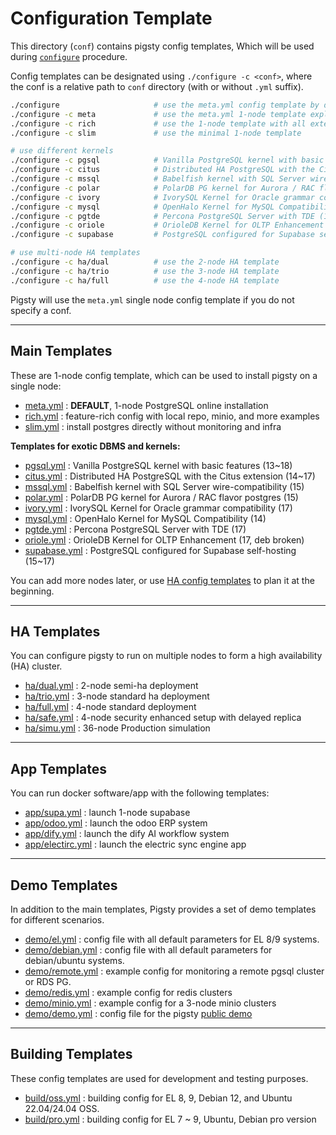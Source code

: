 # Configuration Template

This directory (`conf`) contains pigsty config templates, Which will be used during [`configure`](https://pgsty.com/docs/config/configure) procedure.

Config templates can be designated using `./configure -c <conf>`, where the conf is a relative path to `conf` directory (with or without `.yml` suffix).

```bash
./configure                     # use the meta.yml config template by default
./configure -c meta             # use the meta.yml 1-node template explicitly
./configure -c rich             # use the 1-node template with all extensions & minio
./configure -c slim             # use the minimal 1-node template

# use different kernels
./configure -c pgsql            # Vanilla PostgreSQL kernel with basic features (13~18)
./configure -c citus            # Distributed HA PostgreSQL with the Citus extension (14~17)
./configure -c mssql            # Babelfish kernel with SQL Server wire-compatibility (15)
./configure -c polar            # PolarDB PG kernel for Aurora / RAC flavor postgres (15)
./configure -c ivory            # IvorySQL Kernel for Oracle grammar compatibility (17)
./configure -c mysql            # OpenHalo Kernel for MySQL Compatibility (14)
./configure -c pgtde            # Percona PostgreSQL Server with TDE (17)
./configure -c oriole           # OrioleDB Kernel for OLTP Enhancement (17, deb broken)
./configure -c supabase         # PostgreSQL configured for Supabase self-hosting (15~17)

# use multi-node HA templates
./configure -c ha/dual          # use the 2-node HA template
./configure -c ha/trio          # use the 3-node HA template
./configure -c ha/full          # use the 4-node HA template
```

Pigsty will use the `meta.yml` single node config template if you do not specify a conf. 


----------

## Main Templates

These are 1-node config template, which can be used to install pigsty on a single node:

* [meta.yml](meta.yml) : **DEFAULT**,  1-node PostgreSQL online installation
* [rich.yml](rich.yml) : feature-rich config with local repo, minio, and more examples
* [slim.yml](slim.yml) : install postgres directly without monitoring and infra

**Templates for exotic DBMS and kernels:**

* [pgsql.yml](pgsql.yml) : Vanilla PostgreSQL kernel with basic features (13~18)
* [citus.yml](citus.yml) : Distributed HA PostgreSQL with the Citus extension (14~17)
* [mssql.yml](mssql.yml) : Babelfish kernel with SQL Server wire-compatibility (15)
* [polar.yml](polar.yml) : PolarDB PG kernel for Aurora / RAC flavor postgres (15)
* [ivory.yml](ivory.yml) : IvorySQL Kernel for Oracle grammar compatibility (17)
* [mysql.yml](mysql.yml) : OpenHalo Kernel for MySQL Compatibility (14)
* [pgtde.yml](pgtde.yml) : Percona PostgreSQL Server with TDE (17)
* [oriole.yml](oriole.yml) : OrioleDB Kernel for OLTP Enhancement (17, deb broken)
* [supabase.yml](supabase.yml) : PostgreSQL configured for Supabase self-hosting (15~17)

You can add more nodes later, or use [HA config templates](#ha-templates) to plan it at the beginning.


--------

## HA Templates

You can configure pigsty to run on multiple nodes to form a high availability (HA) cluster.

* [ha/dual.yml](ha/dual.yml) : 2-node semi-ha deployment
* [ha/trio.yml](ha/trio.yml) : 3-node standard ha deployment
* [ha/full.yml](ha/full.yml) : 4-node standard deployment
* [ha/safe.yml](ha/safe.yml) : 4-node security enhanced setup with delayed replica
* [ha/simu.yml](ha/simu.yml) : 36-node Production simulation


----------

## App Templates

You can run docker software/app with the following templates:

* [app/supa.yml](app/supa.yml) : launch 1-node supabase
* [app/odoo.yml](app/odoo.yml) : launch the odoo ERP system
* [app/dify.yml](app/dify.yml) : launch the dify AI workflow system
* [app/electirc.yml](app/electric.yml) : launch the electric sync engine app

----------

## Demo Templates

In addition to the main templates, Pigsty provides a set of demo templates for different scenarios.

* [demo/el.yml](demo/remote.yml) : config file with all default parameters for EL 8/9 systems.
* [demo/debian.yml](demo/debian.yml) : config file with all default parameters for debian/ubuntu systems.
* [demo/remote.yml](demo/remote.yml) : example config for monitoring a remote pgsql cluster or RDS PG.
* [demo/redis.yml](demo/redis.yml) : example config for redis clusters
* [demo/minio.yml](demo/minio.yml) : example config for a 3-node minio clusters
* [demo/demo.yml](demo/demo.yml) : config file for the pigsty [public demo](https://demo.pigsty.cc)

----------

## Building Templates

These config templates are used for development and testing purposes.

* [build/oss.yml](build/oss.yml) : building config for EL 8, 9, Debian 12, and Ubuntu 22.04/24.04 OSS.
* [build/pro.yml](build/pro.yml) : building config for EL 7 ~ 9, Ubuntu, Debian pro version
